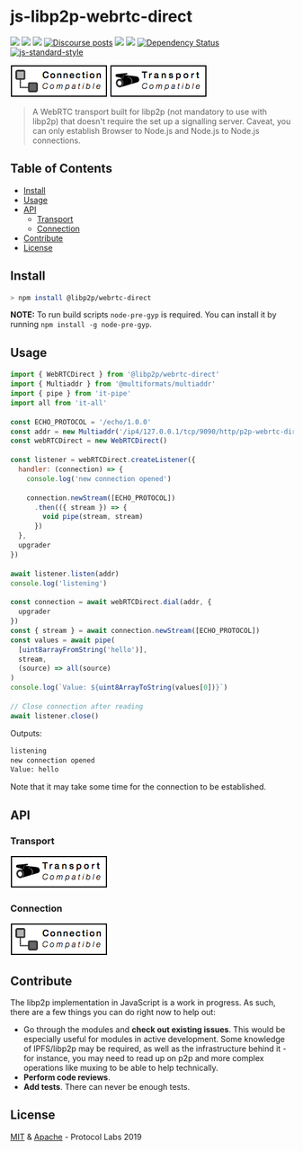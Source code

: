 # js-libp2p-webrtc-direct <!-- omit in toc -->

[![](https://img.shields.io/badge/made%20by-Protocol%20Labs-blue.svg?style=flat-square)](http://protocol.ai)
[![](https://img.shields.io/badge/project-libp2p-yellow.svg?style=flat-square)](http://libp2p.io/)
[![](https://img.shields.io/badge/freenode-%23libp2p-yellow.svg?style=flat-square)](http://webchat.freenode.net/?channels=%23libp2p)
[![Discourse posts](https://img.shields.io/discourse/https/discuss.libp2p.io/posts.svg)](https://discuss.libp2p.io)
[![](https://img.shields.io/codecov/c/github/libp2p/js-libp2p-webrtc-direct.svg?style=flat-square)](https://codecov.io/gh/libp2p/js-libp2p-webrtc-direct)
[![](https://img.shields.io/travis/libp2p/js-libp2p-webrtc-direct.svg?style=flat-square)](https://travis-ci.com/libp2p/js-libp2p-webrtc-direct)
[![Dependency Status](https://david-dm.org/libp2p/js-libp2p-webrtc-direct.svg?style=flat-square)](https://david-dm.org/libp2p/js-libp2p-webrtc-direct) [![js-standard-style](https://img.shields.io/badge/code%20style-standard-brightgreen.svg?style=flat-square)](https://github.com/feross/standard)

![](https://raw.githubusercontent.com/libp2p/js-libp2p-interfaces/master/packages/libp2p-interfaces/src/connection/img/badge.png)
![](https://raw.githubusercontent.com/libp2p/js-libp2p-interfaces/master/packages/libp2p-interfaces/src/transport/img/badge.png)

> A WebRTC transport built for libp2p (not mandatory to use with libp2p) that doesn't require the set up a signalling server. Caveat, you can only establish Browser to Node.js and Node.js to Node.js connections.

## Table of Contents <!-- omit in toc -->

- [Install](#install)
- [Usage](#usage)
- [API](#api)
  - [Transport](#transport)
  - [Connection](#connection)
- [Contribute](#contribute)
- [License](#license)

## Install

```bash
> npm install @libp2p/webrtc-direct
```

**NOTE:** To run build scripts `node-pre-gyp` is required. You can install it by running `npm install -g node-pre-gyp`.

## Usage

```js
import { WebRTCDirect } from '@libp2p/webrtc-direct'
import { Multiaddr } from '@multiformats/multiaddr'
import { pipe } from 'it-pipe'
import all from 'it-all'

const ECHO_PROTOCOL = '/echo/1.0.0'
const addr = new Multiaddr('/ip4/127.0.0.1/tcp/9090/http/p2p-webrtc-direct')
const webRTCDirect = new WebRTCDirect()

const listener = webRTCDirect.createListener({
  handler: (connection) => {
    console.log('new connection opened')

    connection.newStream([ECHO_PROTOCOL])
      .then(({ stream }) => {
        void pipe(stream, stream)
      })
  },
  upgrader
})

await listener.listen(addr)
console.log('listening')

const connection = await webRTCDirect.dial(addr, {
  upgrader
})
const { stream } = await connection.newStream([ECHO_PROTOCOL])
const values = await pipe(
  [uint8arrayFromString('hello')],
  stream,
  (source) => all(source)
)
console.log(`Value: ${uint8ArrayToString(values[0])}`)

// Close connection after reading
await listener.close()
```

Outputs:

```sh
listening
new connection opened
Value: hello
```
Note that it may take some time for the connection to be established.

## API

### Transport

[![](https://raw.githubusercontent.com/libp2p/js-libp2p-interfaces/master/packages/libp2p-interfaces/src/transport/img/badge.png)](https://github.com/libp2p/js-libp2p-interfaces/tree/master/packages/libp2p-interfaces/src/transport)

### Connection

[![](https://raw.githubusercontent.com/libp2p/js-libp2p-interfaces/master/packages/libp2p-interfaces/src/connection/img/badge.png)](https://github.com/libp2p/js-libp2p-interfaces/tree/master/packages/libp2p-interfaces/src/connection)

## Contribute

The libp2p implementation in JavaScript is a work in progress. As such, there are a few things you can do right now to help out:

 - Go through the modules and **check out existing issues**. This would be especially useful for modules in active development. Some knowledge of IPFS/libp2p may be required, as well as the infrastructure behind it - for instance, you may need to read up on p2p and more complex operations like muxing to be able to help technically.
 - **Perform code reviews**.
 - **Add tests**. There can never be enough tests.

## License

[MIT](LICENCE-MIT) & [Apache](LICENCE-APACHE) - Protocol Labs 2019
